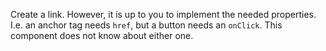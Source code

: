 Create a link. However, it is up to you to implement the needed properties. I.e. an anchor tag needs `href`, but a button needs an `onClick`. This component does not know about either one.

